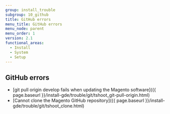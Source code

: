 ```yaml
---
group: install_trouble
subgroup: 10_github
title: GitHub errors
menu_title: GitHub errors
menu_node: parent
menu_order: 1
version: 2.1
functional_areas:
  - Install
  - System
  - Setup
---
```


## GitHub errors

*	[git pull origin develop fails when updating the Magento software]({{ page.baseurl }}/install-gde/trouble/git/tshoot_git-pull-origin.html)
*	[Cannot clone the Magento GitHub repository]({{ page.baseurl }}/install-gde/trouble/git/tshoot_clone.html)
